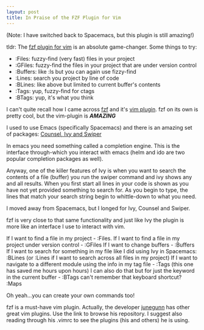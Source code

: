 ```yaml
---
layout: post
title: In Praise of the FZF Plugin for Vim
---
```

(Note: I have switched back to Spacemacs, but this plugin is still amazing!)

tldr:
The [fzf plugin for vim](https://github.com/junegunn/fzf.vim) is an absolute game-changer. Some things to try:
 - :Files: fuzzy-find (very fast) files in your project
 - :GFiles: fuzzy-find the files in your project that are under version control
 - :Buffers: like :ls but you can again use fizzy-find
 - :Lines: search you project by line of code
 - :BLines: like above but limited to current buffer's contents
 - :Tags: yup, fuzzy-find for ctags
 - :BTags: yup, it's what you think

I can't quite recall how I came across [fzf](https://github.com/junegunn/fzf) and it's [vim plugin](https://github.com/junegunn/fzf.vim). fzf on its own is pretty cool, but the vim-plugin is _**AMAZING**_

I used to use Emacs (specifically Spacemacs) and there is an amazing set of packages: [Counsel, Ivy and Swiper](https://github.com/abo-abo/swiper)

In emacs you need something called a completion engine. This is the interface through-which you interact with emacs (helm and ido are two popular completion packages as well).

Anyway, one of the killer features of Ivy is when you want to search the contents of a file (buffer) you run the swiper command and ivy shows any and all results. When you first start all lines in your code is shown as you have not yet provided something to search for. As you begin to type, the lines that match your search string begin to whittle-down to what you need.

I moved away from Spacemacs, but I longed for Ivy, Counsel and Swiper.

fzf is very close to that same functionality and just like Ivy the plugin is more like an interface I use to interact with vim.

If I want to find a file in my project - :Files.
If I want to find a file in my project under version control - :GFiles
If I want to change buffers - :Buffers
If I want to search for something in my file like I did using Ivy in Spacemacs: :BLines (or :Lines if I want to search across all files in my project)
If I want to navigate to a different module using the info in my tag file - :Tags (this one has saved me hours upon hours)
I can also do that but for just the keyword in the current buffer - :BTags
can't remember that keyboard shortcut? :Maps

Oh yeah...you can create your own commands too!

fzf is a must-have vim plugin. Actually, the developer [junegunn](https://github.com/junegunn) has other great vim plugins. Use the link to browse his repository. I suggest also reading through his .vimrc to see the plugins (his and others) he is using.
